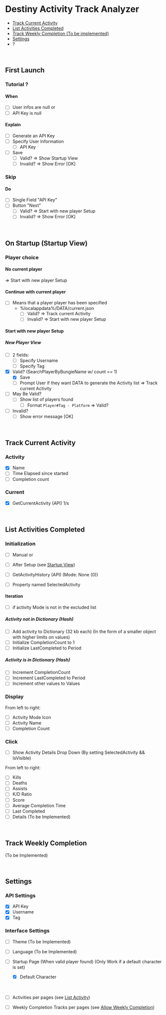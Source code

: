 # Destiny Activity Track Analyzer

- [Track Current Activity](#track-current-activity)
- [List Activities Completed](#list-activities-completed)
- [Track Weekly Completion (To be implemented)](#track-weekly-completion)
- [Settings](#settings)
- ?

<p>ㅤ</p>

## First Launch

### Tutorial ?

#### When

- [ ] User infos are null
or
- [ ] API Key is null

#### Explain

- [ ] Generate an API Key
- [ ] Specify User Information
    - [ ] API Key

- [ ] Save
    - [ ] Valid?
        => Show Startup View
    - [ ] Invalid?
        => Show Error [OK]

### Skip

#### Do

- [ ] Single Field "API Key"
- [ ] Button "Next"
    - [ ] Valid?
        => Start with new player Setup
    - [ ] Invalid?
        => Show Error [OK]

<p>ㅤ</p>

## On Startup (Startup View)

### Player choice

#### No current player

=> Start with new player Setup

#### Continue with current player

- [ ] Means that a player player has been specified
    - %localappdata%/DATA/current.json
        - [ ] Valid?
            => Track current Activity
        - [ ] Invalid?
            => Start with new player Setup

#### Start with new player Setup

##### New Player View

- [ ] 2 fields:
    - [ ] Specify Username
    - [ ] Specify Tag

- [x] Valid? (SearchPlayerByBungieName w/ count == 1)
    - [x] Save
    - [ ] Prompt User if they want DATA to generate the Activity list
    => Track current Activity
- [ ] May Be Valid?
    - [ ] Show list of players found
        - [ ] Format `Player#Tag - Platform`
        => Valid?
- [ ] Invalid?
    - [ ] Show error message [OK]

<p>ㅤ</p>

## Track Current Activity

### Activity

- [x] Name
- [ ] Time Elapsed since started
- [ ] Completion count

### Current

- [x] GetCurrentActivity (API) 1/s

<p>ㅤ</p>

## List Activities Completed

### Initialization

- [ ] Manual
or
- [ ] After Setup (see [Startup View](#on-startup-startup-view))

- [ ] GetActivityHistory (API) (Mode: None (0))
- [ ] Property named SelectedActivity


#### Iteration

- [ ] if activity Mode is not in the excluded list

##### Activity not in Dictionary (Hash)

- [ ] Add activity to Dictionary (32 kb each) (In the form of a smaller object with higher limits on values)
- [ ] Initialize CompletionCount to 1
- [ ] Initialize LastCompleted to Period

##### Activity is in Dictionary (Hash)

- [ ] Increment CompletionCount
- [ ] Increment LastCompleted to Period
- [ ] Increment other values to Values

### Display

From left to right:

- [ ] Activity Mode Icon
- [ ] Activity Name
- [ ] Completion Count

### Click

- [ ] Show Activity Details Drop Down (By setting SelectedActivity && IsVisible)

From left to right:

- [ ] Kills
- [ ] Deaths
- [ ] Assists
- [ ] K/D Ratio
- [ ] Score
- [ ] Average Completion Time
- [ ] Last Completed
- [ ] Details (To be Implemented)

<p>ㅤ</p>

## Track Weekly Completion

(To be Implemented)

<p>ㅤ</p>

## Settings

### API Settings

- [x] API Key
- [x] Username
- [x] Tag

### Interface Settings

- [ ] Theme (To be Implemented)
- [ ] Language (To be Implemented)

- [ ] Startup Page (When valid player found) (Only Work if a default character is set)
    - [x] Default Character

<p>ㅤ</p>

- [ ] Activities per pages (see [List Activity](#list-activity))
- [ ] Weekly Completion Tracks per pages (see [Allow Weekly Completion](#allow-weekly-completion))

